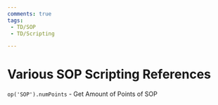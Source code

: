 ```yaml
---
comments: true
tags:
 - TD/SOP
 - TD/Scripting

---
```


# Various SOP Scripting References

`op('SOP').numPoints` - Get Amount of Points of SOP



